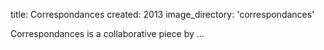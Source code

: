 title: Correspondances 
created: 2013
image_directory: 'correspondances'


Correspondances is a collaborative piece by ...
